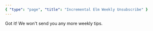 ```yaml
---
{ "type": "page", "title": "Incremental Elm Weekly Unsubscribe" }
---
```


Got it! We won't send you any more weekly tips.
